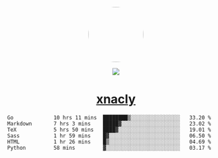 <p align="center">
  <img style="border-radius: 100px" width="128" height="128" src="https://avatars.githubusercontent.com/u/47723417?v=4"/>
</p>
<p align="center">
  <img src="https://komarev.com/ghpvc/?username=xnacly&&style=flat-square"/>
</p>

<h1 align="center"><a href="https://xnacly.me"> xnacly</a> </h1>

<!--START_SECTION:waka-->

```text
Go             10 hrs 11 mins  ████████▒░░░░░░░░░░░░░░░░   33.20 %
Markdown       7 hrs 3 mins    █████▓░░░░░░░░░░░░░░░░░░░   23.02 %
TeX            5 hrs 50 mins   ████▓░░░░░░░░░░░░░░░░░░░░   19.01 %
Sass           1 hr 59 mins    █▓░░░░░░░░░░░░░░░░░░░░░░░   06.50 %
HTML           1 hr 26 mins    █▒░░░░░░░░░░░░░░░░░░░░░░░   04.69 %
Python         58 mins         ▓░░░░░░░░░░░░░░░░░░░░░░░░   03.17 %
```

<!--END_SECTION:waka-->
